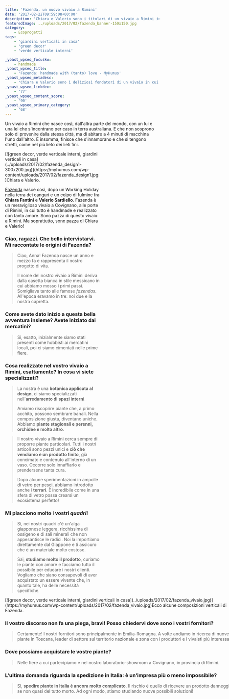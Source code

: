 ```yaml
---
title: 'Fazenda, un nuovo vivaio a Rimini'
date: '2017-02-22T09:59:08+00:00'
description: 'Chiara e Valerio sono i titolari di un vivaio a Rimini in cui tutto è amorevolmente handmade. Insieme si occupano di arredamento di spazi interni.'
featuredImage: ../uploads/2017/02/fazenda_banner-150x150.jpg
category:
    - Ecoprogetti
tags:
    - 'giardini verticali in casa'
    - 'green decor'
    - 'verde verticale interni'

_yoast_wpseo_focuskw:
    - handmade
_yoast_wpseo_title:
    - 'Fazenda: handmade with (tanto) love - MyHumus'
_yoast_wpseo_metadesc:
    - 'Chiara e Valerio sono i deliziosi fondatori di un vivaio in cui tutto è amorevolmente handmade. Insieme si occupano di arredamento di spazi interni.'
_yoast_wpseo_linkdex:
    - '77'
_yoast_wpseo_content_score:
    - '90'
_yoast_wpseo_primary_category:
    - '68'
---
```



Un vivaio a Rimini che nasce così, dall'altra parte del mondo, con un lui e una lei che s'incontrano per caso in terra australiana. E che non scoprono solo di provenire dalla stessa città, ma di abitare a 4 minuti di macchina l'uno dall'altro. E insomma, finisce che s'innamorano e che si tengono stretti, come nel più lieto dei lieti fini.

<div class="wp-caption alignright" id="attachment_2970" style="width: 310px">[![green decor, verde verticale interni, giardini verticali in casa](../uploads/2017/02/fazenda_design1-300x200.jpg)](https://myhumus.com/wp-content/uploads/2017/02/fazenda_design1.jpg)Chiara e Valerio.

[Fazenda](http://www.fazendavivaio.com) nasce così, dopo un Working Holiday nella terra dei canguri e un colpo di fulmine fra **Chiara Fantini** e **Valerio Sardiello**.
Fazenda è un meraviglioso vivaio a Covignano, alle porte di Rimini, in cui tutto è handmade e realizzato con tanto amore.
Sono pazza di questo vivaio a Rimini. Ma soprattutto, sono pazza di Chiara e Valerio!

### Ciao, ragazzi. Che bello intervistarvi. Mi raccontate le origini di Fazenda?

> Ciao, Anna! Fazenda nasce un anno e mezzo fa e rappresenta il nostro progetto di vita.
>
> Il nome del nostro vivaio a Rimini deriva dalla casetta bianca in stile messicano in cui abbiamo mosso i primi passi. Somigliava tanto alle famose *fazendas*. All'epoca eravamo in tre: noi due e la nostra capretta.

### Come avete dato inizio a questa bella avventura insieme? Avete iniziato dai mercatini?

> Sì, esatto, inizialmente siamo stati presenti come hobbisti ai mercatini locali, poi ci siamo cimentati nelle prime fiere.

### Cosa realizzate nel vostro vivaio a Rimini, esattamente? In cosa vi siete specializzati?

> La nostra è una **botanica applicata al design**, ci siamo specializzati nell'**arredamento di spazi interni**.
>
> Amiamo riscoprire piante che, a primo acchito, possono sembrare banali. Nella composizione giusta, diventano uniche. Abbiamo **piante stagionali e perenni, orchidee e molto altro**.

> Il nostro vivaio a Rimini cerca sempre di proporre piante particolari. Tutti i nostri articoli sono pezzi unici e **ciò che vendiamo è un prodotto finito**, già concimato e contenuto all'interno di un vaso. Occorre solo innaffiarlo e prendersene tanta cura.
>
> Dopo alcune sperimentazioni in ampolle di vetro per pesci, abbiamo introdotto anche i **terrari**. È incredibile come in una sfera di vetro possa crearsi un ecosistema perfetto!

<div class="et_pb_slider et_pb_slider_fullwidth_off et_pb_gallery_post_type"><div class="et_pb_slides"><div class="et_pb_slide" style="background: url(https://myhumus.com/wp-content/uploads/2017/02/fazenda_vivaio_3.jpg);"><div class="et_pb_slide" style="background: url(https://myhumus.com/wp-content/uploads/2017/02/fazenda_vivaio_1.jpg);"><div class="et_pb_slide" style="background: url(https://myhumus.com/wp-content/uploads/2017/02/fazenda_vivaio_42.jpg);"><div class="et_pb_slide" style="background: url(https://myhumus.com/wp-content/uploads/2017/02/fazenda_vivaio_5.jpg);">  

### Mi piacciono molto i vostri *quadri*!

> Sì, nei nostri quadri c'è un'alga giapponese leggera, ricchissima di ossigeno e di sali minerali che non appesantisce le radici. Noi la importiamo direttamente dal Giappone e ti assicuro che è un materiale molto costoso.
>
> Sai, **studiamo molto il prodotto**, curiamo le piante con amore e facciamo tutto il possibile per educare i nostri clienti. Vogliamo che siano consapevoli di aver acquistato un essere vivente che, in quanto tale, ha delle necessità specifiche.

<div class="wp-caption aligncenter" id="attachment_2988" style="width: 760px">[![green decor, verde verticale interni, giardini verticali in casa](../uploads/2017/02/fazenda_vivaio.jpg)](https://myhumus.com/wp-content/uploads/2017/02/fazenda_vivaio.jpg)Ecco alcune composizioni verticali di Fazenda.

### Il vostro discorso non fa una piega, bravi! Posso chiedervi dove sono i vostri fornitori?

> Certamente! I nostri fornitori sono principalmente in Emilia-Romagna. A volte andiamo in ricerca di nuove piante in Toscana, leader di settore sul territorio nazionale e zona con i produttori e i vivaisti più interessanti.

### Dove possiamo acquistare le vostre piante?

> Nelle fiere a cui partecipiamo e nel nostro laboratorio-showroom a Covignano, in provincia di Rimini.

### L'ultima domanda riguarda la spedizione in Italia: è un'impresa più o meno impossibile?

> Sì, **spedire piante in Italia è ancora molto complicato**. Il rischio è quello di ricevere un prodotto danneggiato, se non quasi del tutto morto. Ad ogni modo, stiamo studiando nuove possibili soluzioni!

